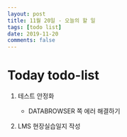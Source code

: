 ```yaml
---
layout: post
title: 11월 20일 - 오늘의 할 일
tags: [todo list]
date: 2019-11-20
comments: false
---
```


# Today todo-list

1. 테스트 안정화
    - DATABROWSER 쪽 에러 해결하기

2. LMS 현장실습일지 작성